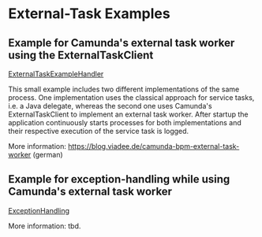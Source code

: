 # External-Task Examples
## Example for Camunda's external task worker using the ExternalTaskClient  
[ExternalTaskExampleHandler](ExternalTaskExampleHandler)  

This small example includes two different implementations of the same process. One implementation uses the classical approach for service tasks, i.e. a Java delegate, whereas the second one uses Camunda's ExternalTaskClient to implement an external task worker. After startup the application continuously starts processes for both implementations and their respective execution of the service task is logged.  
  
More information: https://blog.viadee.de/camunda-bpm-external-task-worker (german)  

## Example for exception-handling while using Camunda's external task worker 
[ExceptionHandling](ExceptionHandling)  
  
More information: tbd. 
